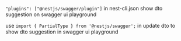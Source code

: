 ```"plugins": ["@nestjs/swagger/plugin"]``` in nest-cli.json show dto suggestion on swagger ui playground

use ```import { PartialType } from '@nestjs/swagger';``` in update dto to show dto suggestion in swagger ui playground